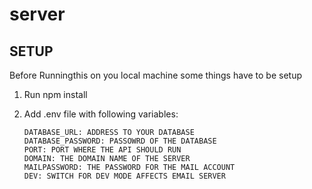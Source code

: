 # server

## SETUP

Before Runningthis on you local machine some things have to be setup

1. Run npm install
2. Add .env file with following variables:

   ```
   DATABASE_URL: ADDRESS TO YOUR DATABASE
   DATABASE_PASSWORD: PASSOWRD OF THE DATABASE
   PORT: PORT WHERE THE API SHOULD RUN
   DOMAIN: THE DOMAIN NAME OF THE SERVER
   MAILPASSWORD: THE PASSWORD FOR THE MAIL ACCOUNT
   DEV: SWITCH FOR DEV MODE AFFECTS EMAIL SERVER
   ```
